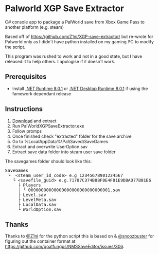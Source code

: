 # Palworld XGP Save Extractor

C# console app to package a PalWorld save from Xbox Game Pass to another platform (e.g. steam)

Based off of https://github.com/Z1ni/XGP-save-extractor/ but re-wrote for Palworld only as I didn't have python installed on my gaming PC to modify the script.

This program was rushed to work and not in a good state, but I have released it to help others. I apologise if it doesn't work.

## Prerequisites
- Install [.NET Runtime 8.0.1](https://dotnet.microsoft.com/en-us/download/dotnet/thank-you/runtime-8.0.1-windows-x64-installer) or [.NET Desktop Runtime 8.0.1](https://dotnet.microsoft.com/en-us/download/dotnet/thank-you/runtime-desktop-8.0.1-windows-x64-installer) if using the famework dependant release

## Instructions
1. [Download](https://github.com/StryderUK/PalWorldXGPSaveExtractor/releases) and extract
2. Run PalWorldXGPSaveExtractor.exe 
3. Follow promps
4. Once finished check "extracted" folder for the save archive
5. Go to %LocalAppData%\Pal\Saved\SaveGames
6. Extract and overwrite UserOption.sav
7. Extract save data folder into steam user save folder

The savegames folder should look like this:
<pre>
SaveGames
 └  &lt;steam_user_id_code> e.g 12345678901234567
   └ &lt;savefile_guid> e.g.71787C374B88F0E4F81E9DBAD77B81E6
     ├ Players
     | └ 00000000000000000000000000000001.sav
     ├ Level.sav
     ├ LevelMeta.sav
     ├ LocalData.sav
     └ WorldOption.sav
</pre>
 

## Thanks
Thanks to [@Z1ni](https://github.com/Z1ni/) for the python script this is based on & [@snoozbuster](https://github.com/snoozbuster) for figuring out the container format at https://github.com/goatfungus/NMSSaveEditor/issues/306.
